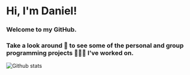 # Hi, I'm Daniel!
### Welcome to my GitHub.
### Take a look around 👀 to see some of the personal and group programming projects 👨‍💻🤓 I've worked on. 
![Github stats](https://github-readme-stats.vercel.app/api?username=yourGithubUsername)

